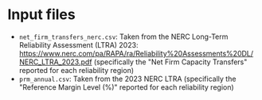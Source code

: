 # Input files
* `net_firm_transfers_nerc.csv`: Taken from the NERC Long-Term Reliability Assessment (LTRA) 2023: https://www.nerc.com/pa/RAPA/ra/Reliability%20Assessments%20DL/NERC_LTRA_2023.pdf (specifically the "Net Firm Capacity Transfers" reported for each reliability region)
* `prm_annual.csv`: Taken from the 2023 NERC LTRA (specifically the "Reference Margin Level (%)" reported for each reliability region)
